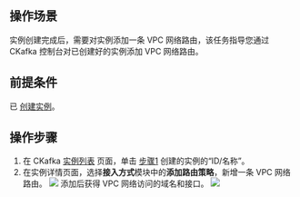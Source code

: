 ## 操作场景

实例创建完成后，需要对实例添加一条 VPC 网络路由，该任务指导您通过 CKafka 控制台对已创建好的实例添加 VPC 网络路由。

## 前提条件

已 [创建实例](https://intl.cloud.tencent.com/document/product/597/40043)。

## 操作步骤

1. 在 CKafka [实例列表](https://console.intl.cloud.tencent.com/ckafka/index?rid=1) 页面，单击 [步骤1](https://intl.cloud.tencent.com/document/product/597/40043) 创建的实例的“ID/名称”。
2. 在实例详情页面，选择**接入方式**模块中的**添加路由策略**，新增一条 VPC 网络路由。
![](https://qcloudimg.tencent-cloud.cn/raw/eb022be6890ac9ad1f354f326b782e3b.png)
   添加后获得 VPC 网络访问的域名和接口。
![](https://qcloudimg.tencent-cloud.cn/raw/95955c687e0fbdad024c8081882faf8c.png)
